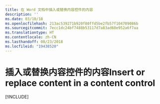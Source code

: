 ```yaml
---
title: 在 Word 文档中插入或替换内容控件的内容
description: ''
ms.date: 03/10/18
ms.openlocfilehash: 213ac539271b920f80ffd5be2fb57f104709086b
ms.sourcegitcommit: 7ecc1dc24bf7488b53117d7a83ad60e952a6f7aa
ms.translationtype: HT
ms.contentlocale: zh-CN
ms.lasthandoff: 08/23/2018
ms.locfileid: "19438520"
---
```

# <a name="insert-or-replace-content-in-a-content-control"></a><span data-ttu-id="edac6-102">插入或替换内容控件的内容</span><span class="sxs-lookup"><span data-stu-id="edac6-102">Insert or replace content in a content control</span></span>

[!INCLUDE[](../includes/word-tutorial-content-control.md)]
